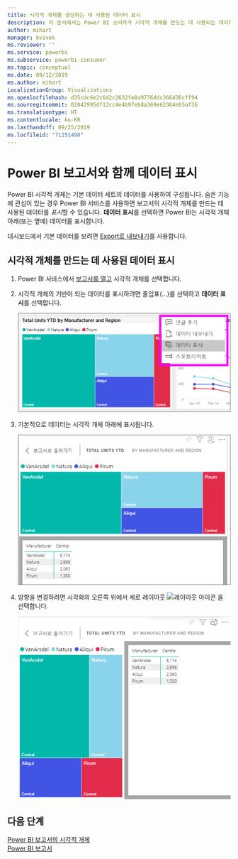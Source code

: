 ```yaml
---
title: 시각적 개체를 생성하는 데 사용된 데이터 표시
description: 이 문서에서는 Power BI 소비자가 시각적 개체를 만드는 데 사용되는 데이터를 어떻게 "볼 수 있는지" 설명합니다.
author: mihart
manager: kvivek
ms.reviewer: ''
ms.service: powerbi
ms.subservice: powerbi-consumer
ms.topic: conceptual
ms.date: 09/12/2019
ms.author: mihart
LocalizationGroup: Visualizations
ms.openlocfilehash: d35cdc6e2c6d2c2632fe8a9776ddc366436cff94
ms.sourcegitcommit: 02042995df12cc4e4b97eb8a369e62364eb5af36
ms.translationtype: HT
ms.contentlocale: ko-KR
ms.lasthandoff: 09/25/2019
ms.locfileid: "71251498"
---
```

# <a name="show-data-with-power-bi-reports"></a>Power BI 보고서와 함께 데이터 표시

Power BI 시각적 개체는 기본 데이터 세트의 데이터를 사용하여 구성됩니다. 숨은 기능에 관심이 있는 경우 Power BI 서비스를 사용하면 보고서의 시각적 개체를 만드는 데 사용된 데이터를 *표시*할 수 있습니다. **데이터 표시**를 선택하면 Power BI는 시각적 개체 아래(또는 옆에) 데이터를 표시합니다.

대시보드에서 기본 데이터를 보려면 [Export로 내보내기](end-user-export.md)를 사용합니다.

## <a name="show-the-data-being-used-to-create-a-report-visual"></a>시각적 개체를 만드는 데 사용된 데이터 표시
1. Power BI 서비스에서 [보고서를 열고](end-user-report-open.md) 시각적 개체를 선택합니다.  
2. 시각적 개체의 기반이 되는 데이터를 표시하려면 줄임표(...)를 선택하고 **데이터 표시**를 선택합니다.
   
   ![데이터 표시 선택](./media/end-user-show-data/power-bi-explore-show-data-newer.png)
3. 기본적으로 데이터는 시각적 개체 아래에 표시됩니다.
   
   ![시각적 개체 및 데이터 세로 표시](./media/end-user-show-data/power-bi-show-data-new.png)

4. 방향을 변경하려면 시각화의 오른쪽 위에서 세로 레이아웃 ![레이아웃 아이콘](media/end-user-show-data/power-bi-vertical-icon-new.png) 을 선택합니다.
   
   ![시각적 개체 및 데이터 가로 표시](./media/end-user-show-data/power-bi-show-data-rotate.png)

## <a name="next-steps"></a>다음 단계
[Power BI 보고서의 시각적 개체](../visuals/power-bi-report-visualizations.md)    
[Power BI 보고서](end-user-reports.md)    
